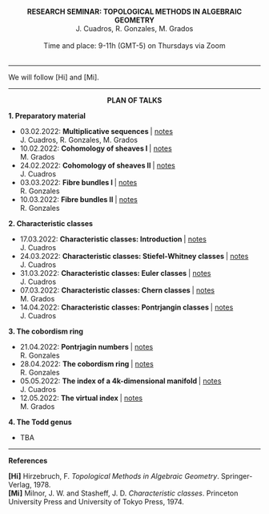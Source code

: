 <p align="center" >
  <span> <strong>RESEARCH SEMINAR: TOPOLOGICAL METHODS IN ALGEBRAIC GEOMETRY</strong> </span>
  <br/>
  J. Cuadros, R. Gonzales, M. Grados
  <br/>
  <br/>
  Time and place: 9-11h (GMT-5) on Thursdays via Zoom
  <br><br>
</p>

<hr>

We will follow [Hi] and [Mi].

<hr>

<p align="center" >
  <span> <strong>PLAN OF TALKS</strong> </span>
</p>  
  
**1. Preparatory material**
- 03.02.2022: <strong> Multiplicative sequences </strong> | [notes](https://drive.google.com/file/d/1UPAgwL30Ms3qit-BVY6VO7rn2oNzsXgU/view?usp=sharing) <br/> J. Cuadros, R. Gonzales, M. Grados
- 10.02.2022: <strong> Cohomology of sheaves I </strong> | [notes](https://drive.google.com/file/d/1EehDboMZJACWEG5lo4HdcepqsgZD1WEn/view?usp=sharing) <br/> M. Grados
- 24.02.2022: <strong> Cohomology of sheaves II </strong> | [notes](https://drive.google.com/file/d/1UAhPw_41fadxUqpEz8gOplqQGpVvtll5/view?usp=sharing) <br/> J. Cuadros
- 03.03.2022: <strong> Fibre bundles I </strong> | [notes]() <br/> R. Gonzales
- 10.03.2022: <strong> Fibre bundles II </strong> | [notes]() <br/> R. Gonzales

**2. Characteristic classes**
- 17.03.2022: <strong> Characteristic classes: Introduction </strong> | [notes]()  <br/> J. Cuadros
- 24.03.2022: <strong> Characteristic classes: Stiefel-Whitney classes </strong> | [notes]()  <br/> J. Cuadros
- 31.03.2022: <strong> Characteristic classes: Euler classes </strong> | [notes]()  <br/> J. Cuadros
- 07.03.2022: <strong> Characteristic classes: Chern classes </strong> | [notes]()  <br/> M. Grados
- 14.04.2022: <strong> Characteristic classes: Pontrjangin classes </strong> | [notes]()  <br/> J. Cuadros

**3. The cobordism ring**
- 21.04.2022: <strong> Pontrjagin numbers </strong> | [notes]()  <br/> R. Gonzales
- 28.04.2022: <strong> The cobordism ring </strong> | [notes]()  <br/> R. Gonzales
- 05.05.2022: <strong> The index of a 4k-dimensional manifold </strong> | [notes]()  <br/> J. Cuadros
- 12.05.2022: <strong> The virtual index </strong> | [notes]()  <br/> M. Grados

**4. The Todd genus**
- TBA

<hr>

**References**

**[Hi]** Hirzebruch, F. *Topological Methods in Algebraic Geometry*. Springer-Verlag, 1978. <br/> 
**[Mi]** Milnor, J. W. and Stasheff, J. D. *Characteristic classes*. Princeton University Press and University of Tokyo Press, 1974. <br/> 

